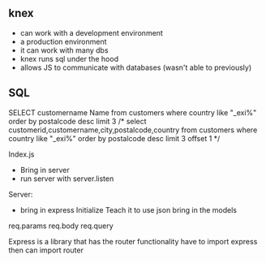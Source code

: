## knex
- can work with a development environment
- a production environment
- it can work with many dbs
- knex runs sql under the hood
- allows JS to communicate with databases (wasn't able to previously)


## SQL
SELECT customername Name
from customers
where country like "_exi%"
order by postalcode desc
limit 3
/*
select
	customerid,customername,city,postalcode,country
from customers
where country like "_exi%"
order by postalcode desc
limit 3 offset 1
*/

Index.js
- Bring in server
- run server with server.listen

Server:
- bring in express
Initialize
Teach it to use json
bring in the models

req.params
req.body
req.query

Express is a library that has the router functionality
have to import express
then can import router